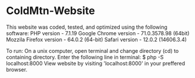 # ColdMtn-Website

This website was coded, tested, and optimized using the following software:
PHP
	version - 7.1.19
Google Chrome
	version - 71.0.3578.98 (64bit)
Mozzila Firefox
	version - 64.0.2 (64-bit)
Safari
	version - 12.0.2 (14606.3.4)

To run:
	On a unix computer, open terminal and change directory (cd) to containing directory.
	Enter the following line in terminal:
		$ php -S localhost:8000
	View website by visiting 'localhost:8000' in your preffered browser.
